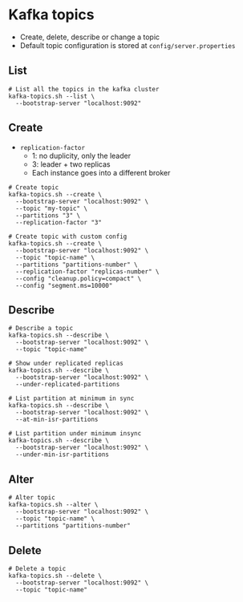 # Kafka topics

- Create, delete, describe or change a topic
- Default topic configuration is stored at `config/server.properties`

## List

```shell
# List all the topics in the kafka cluster
kafka-topics.sh --list \
  --bootstrap-server "localhost:9092"
```

## Create

- `replication-factor`
  - 1: no duplicity, only the leader
  - 3: leader + two replicas
  - Each instance goes into a different broker

```shell
# Create topic
kafka-topics.sh --create \
  --bootstrap-server "localhost:9092" \
  --topic "my-topic" \
  --partitions "3" \
  --replication-factor "3"

# Create topic with custom config
kafka-topics.sh --create \
  --bootstrap-server "localhost:9092" \
  --topic "topic-name" \
  --partitions "partitions-number" \
  --replication-factor "replicas-number" \
  --config "cleanup.policy=compact" \
  --config "segment.ms=10000"
```

## Describe

```shell
# Describe a topic
kafka-topics.sh --describe \
  --bootstrap-server "localhost:9092" \
  --topic "topic-name"

# Show under replicated replicas
kafka-topics.sh --describe \
  --bootstrap-server "localhost:9092" \
  --under-replicated-partitions

# List partition at minimum in sync
kafka-topics.sh --describe \
  --bootstrap-server "localhost:9092" \
  --at-min-isr-partitions

# List partition under minimum insync
kafka-topics.sh --describe \
  --bootstrap-server "localhost:9092" \
  --under-min-isr-partitions
```

## Alter

```shell
# Alter topic
kafka-topics.sh --alter \
  --bootstrap-server "localhost:9092" \
  --topic "topic-name" \
  --partitions "partitions-number"
```

## Delete

```shell
# Delete a topic
kafka-topics.sh --delete \
  --bootstrap-server "localhost:9092" \
  --topic "topic-name"
```
